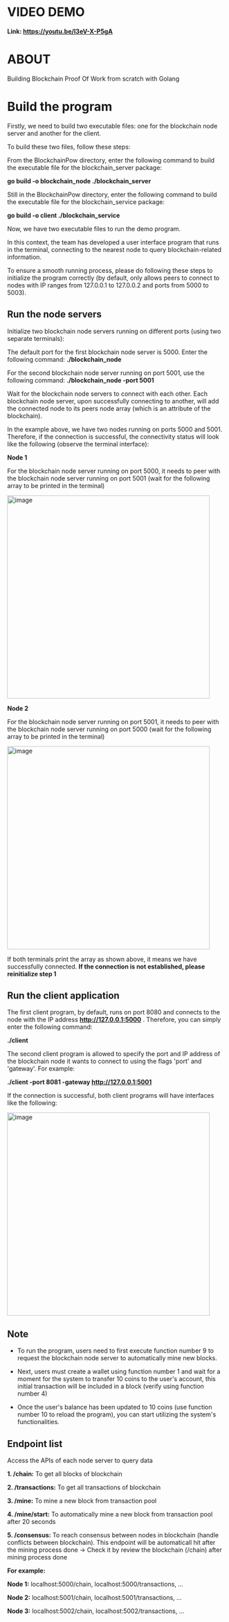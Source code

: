 # VIDEO DEMO
**Link: https://youtu.be/I3eV-X-P5gA**

# ABOUT
Building Blockchain Proof Of Work from scratch with Golang

# Build the program
Firstly, we need to build two executable files: one for the blockchain node server and another for the client.

To build these two files, follow these steps:

From the BlockchainPow directory, enter the following command to build the executable file for the blockchain_server package:

**go build -o blockchain_node ./blockchain_server**

Still in the BlockchainPow directory, enter the following command to build the executable file for the blockchain_service package:

**go build -o client ./blockchain_service**

Now, we have two executable files to run the demo program.

In this context, the team has developed a user interface program that runs in the terminal, connecting to the nearest node to query blockchain-related information.

To ensure a smooth running process, please do following these steps to initialize the program correctly (by default, only allows peers to connect to nodes with IP ranges from 127.0.0.1 to 127.0.0.2 and ports from 5000 to 5003).

## Run the node servers 

Initialize two blockchain node servers running on different ports (using two separate terminals):

The default port for the first blockchain node server is 5000. Enter the following command: **./blockchain_node**

For the second blockchain node server running on port 5001, use the following command: **./blockchain_node -port 5001**

Wait for the blockchain node servers to connect with each other. Each blockchain node server, upon successfully connecting to another, will add the connected node to its peers node array (which is an attribute of the blockchain).

In the example above, we have two nodes running on ports 5000 and 5001. Therefore, if the connection is successful, the connectivity status will look like the following (observe the terminal interface):

**Node 1** 

For the blockchain node server running on port 5000, it needs to peer with the blockchain node server running on port 5001 (wait for the following array to be printed in the terminal)

<img width="468" alt="image" src="https://github.com/thoaikhoa14402/BlockchainPow/assets/81000230/4e759378-b49a-4f6a-9946-a9065e548115">

**Node 2**

For the blockchain node server running on port 5001, it needs to peer with the blockchain node server running on port 5000 (wait for the following array to be printed in the terminal)

<img width="468" alt="image" src="https://github.com/thoaikhoa14402/BlockchainPow/assets/81000230/d2ff2a63-f8e0-4ca1-b474-3b8ef286d187">

If both terminals print the array as shown above, it means we have successfully connected. **If the connection is not established, please reinitialize step 1**

## Run the client application

The first client program, by default, runs on port 8080 and connects to the node with the IP address **http://127.0.0.1:5000** . Therefore, you can simply enter the following command:

**./client**

The second client program is allowed to specify the port and IP address of the blockchain node it wants to connect to using the flags 'port' and 'gateway'. For example:

**./client -port 8081 -gateway http://127.0.0.1:5001**

If the connection is successful, both client programs will have interfaces like the following:

<img width="468" alt="image" src="https://github.com/thoaikhoa14402/BlockchainPow/assets/81000230/4b53dcdc-215b-4d03-a29e-b66025395c99">




## Note

- To run the program, users need to first execute function number 9 to request the blockchain node server to automatically mine new blocks.

- Next, users must create a wallet using function number 1 and wait for a moment for the system to transfer 10 coins to the user's account, this initial transaction will be included in a block (verify using function number 4)

- Once the user's balance has been updated to 10 coins (use function number 10 to reload the program), you can start utilizing the system's functionalities.


## Endpoint list
Access the APIs of each node server to query data

**1. /chain:** To get all blocks of blockchain

**2. /transactions:** To get all transactions of blockchain

**3. /mine:** To mine a new block from transaction pool

**4. /mine/start:** To automatically mine a new block from transaction pool after 20 seconds

**5. /consensus:** To reach consensus between nodes in blockchain (handle conflicts between blockchain). This endpoint will be automaticall hit after the mining process done -> Check it by review the blockchain (/chain) after mining process done

**For example:** 

**Node 1:** localhost:5000/chain, localhost:5000/transactions, ...

**Node 2:** localhost:5001/chain, localhost:5001/transactions, ...

**Node 3:** localhost:5002/chain, localhost:5002/transactions, ...

